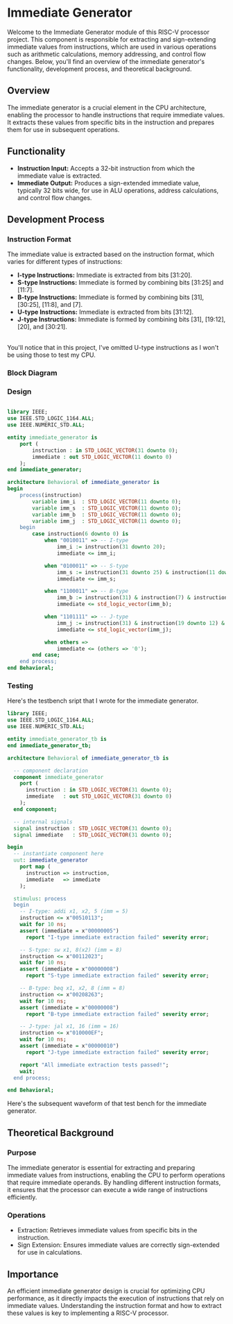 # Immediate Generator

Welcome to the Immediate Generator module of this RISC-V processor project. This component is responsible for extracting and sign-extending immediate values from instructions, which are used in various operations such as arithmetic calculations, memory addressing, and control flow changes. Below, you'll find an overview of the immediate generator's functionality, development process, and theoretical background.

## Overview
The immediate generator is a crucial element in the CPU architecture, enabling the processor to handle instructions that require immediate values. It extracts these values from specific bits in the instruction and prepares them for use in subsequent operations.

## Functionality
- **Instruction Input:** Accepts a 32-bit instruction from which the immediate value is extracted.
- **Immediate Output:** Produces a sign-extended immediate value, typically 32 bits wide, for use in ALU operations, address calculations, and control flow changes.

## Development Process

### Instruction Format
The immediate value is extracted based on the instruction format, which varies for different types of instructions:

- **I-type Instructions:** Immediate is extracted from bits [31:20].
- **S-type Instructions:** Immediate is formed by combining bits [31:25] and [11:7].
- **B-type Instructions:** Immediate is formed by combining bits [31], [30:25], [11:8], and [7].
- **U-type Instructions:** Immediate is extracted from bits [31:12].
- **J-type Instructions:** Immediate is formed by combining bits [31], [19:12], [20], and [30:21].
</br>
You'll notice that in this project, I've omitted U-type instructions as I won't be using those to test my CPU.

### Block Diagram

### Design
<div style="max-width: 800px; overflow-x: auto;">
    
```VHDL
library IEEE;
use IEEE.STD_LOGIC_1164.ALL;
use IEEE.NUMERIC_STD.ALL;

entity immediate_generator is
    port (
        instruction : in STD_LOGIC_VECTOR(31 downto 0);
        immediate : out STD_LOGIC_VECTOR(11 downto 0)
    );
end immediate_generator;

architecture Behavioral of immediate_generator is
begin
    process(instruction)
        variable imm_i  : STD_LOGIC_VECTOR(11 downto 0);
        variable imm_s  : STD_LOGIC_VECTOR(11 downto 0);
        variable imm_b  : STD_LOGIC_VECTOR(11 downto 0);
        variable imm_j  : STD_LOGIC_VECTOR(11 downto 0);
    begin
        case instruction(6 downto 0) is
            when "0010011" => -- I-type
                imm_i := instruction(31 downto 20);
                immediate <= imm_i;

            when "0100011" => -- S-type
                imm_s := instruction(31 downto 25) & instruction(11 downto 7);
                immediate <= imm_s;

            when "1100011" => -- B-type
                imm_b := instruction(31) & instruction(7) & instruction(30 downto 25) & instruction(11 downto 8) & '0';
                immediate <= std_logic_vector(imm_b);

            when "1101111" => -- J-type
                imm_j := instruction(31) & instruction(19 downto 12) & instruction(20) & instruction(30 downto 21) & "00";
                immediate <= std_logic_vector(imm_j);

            when others =>
                immediate <= (others => '0');
        end case;
    end process;
end Behavioral;
```

### Testing

Here's the testbench sript that I wrote for the immediate generator.

```VHDL
library IEEE;
use IEEE.STD_LOGIC_1164.ALL;
use IEEE.NUMERIC_STD.ALL;

entity immediate_generator_tb is
end immediate_generator_tb;

architecture Behavioral of immediate_generator_tb is

  -- component declaration
  component immediate_generator
    port (
      instruction : in STD_LOGIC_VECTOR(31 downto 0);
      immediate   : out STD_LOGIC_VECTOR(31 downto 0)
    );
  end component;

  -- internal signals
  signal instruction : STD_LOGIC_VECTOR(31 downto 0);
  signal immediate   : STD_LOGIC_VECTOR(31 downto 0);

begin
  -- instantiate component here
  uut: immediate_generator
    port map (
      instruction => instruction,
      immediate   => immediate
    );

  stimulus: process
  begin
    -- I-type: addi x1, x2, 5 (imm = 5)
    instruction <= x"00510113";
    wait for 10 ns;
    assert (immediate = x"00000005")
      report "I-type immediate extraction failed" severity error;

    -- S-type: sw x1, 8(x2) (imm = 8)
    instruction <= x"00112023";
    wait for 10 ns;
    assert (immediate = x"00000008")
      report "S-type immediate extraction failed" severity error;

    -- B-type: beq x1, x2, 8 (imm = 8)
    instruction <= x"00208263";
    wait for 10 ns;
    assert (immediate = x"00000008")
      report "B-type immediate extraction failed" severity error;

    -- J-type: jal x1, 16 (imm = 16)
    instruction <= x"010000EF";
    wait for 10 ns;
    assert (immediate = x"00000010")
      report "J-type immediate extraction failed" severity error;

    report "All immediate extraction tests passed!";
    wait;
  end process;

end Behavioral;
```

Here's the subsequent waveform of that test bench for the immediate generator.


## Theoretical Background

### Purpose
The immediate generator is essential for extracting and preparing immediate values from instructions, enabling the CPU to perform operations that require immediate operands. By handling different instruction formats, it ensures that the processor can execute a wide range of instructions efficiently.

### Operations
- Extraction: Retrieves immediate values from specific bits in the instruction.
- Sign Extension: Ensures immediate values are correctly sign-extended for use in calculations.

## Importance
An efficient immediate generator design is crucial for optimizing CPU performance, as it directly impacts the execution of instructions that rely on immediate values. Understanding the instruction format and how to extract these values is key to implementing a RISC-V processor.
